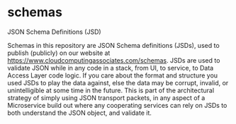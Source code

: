 # schemas
JSON Schema Definitions (JSD)

Schemas in this repository are JSON Schema definitions (JSDs), used to publish (publicly) on our website at https://www.cloudcomputingassociates.com/schemas.    JSDs are used to validate JSON while in any code in a stack, from UI, to service, to Data Access Layer code logic.    If you care about the format and structure you used JSDs to play the data against, else the data may be corrupt, invalid, or unintelligible at some time in the future.   This is part of the architectural strategy of simply using JSON transport packets, in any aspect of a Microservice build out where any cooperating services can rely on JSDs to both understand the JSON object, and validate it.
